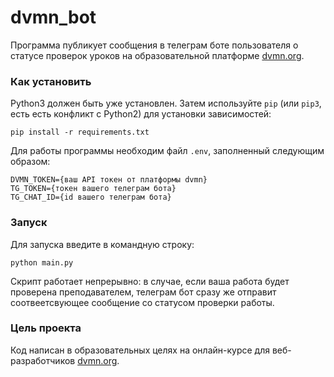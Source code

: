 # dvmn_bot
 
Программа публикует сообщения в телеграм боте пользователя о статусе проверок уроков на образовательной платформе [dvmn.org](https://dvmn.org/).

### Как установить

Python3 должен быть уже установлен. 
Затем используйте `pip` (или `pip3`, есть есть конфликт с Python2) для установки зависимостей:
```
pip install -r requirements.txt
```

Для работы программы необходим файл `.env`, заполненный следующим образом:

```
DVMN_TOKEN={ваш API токен от платформы dvmn}
TG_TOKEN={токен вашего телеграм бота}
TG_CHAT_ID={id вашего телеграм бота}
```

### Запуск

Для запуска введите в командную строку:

```console
python main.py
```

Скрипт работает непрерывно: в случае, если ваша работа будет проверена преподавателем, телеграм бот сразу же отправит соотвеетсвующее сообщение со статусом проверки работы.


### Цель проекта

Код написан в образовательных целях на онлайн-курсе для веб-разработчиков [dvmn.org](https://dvmn.org/).
